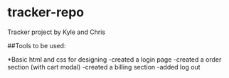 # tracker-repo

Tracker project by Kyle and Chris

##Tools to be used:

*Basic html and css for designing
-created a login page 
-created a order section (with cart modal)
-created a billing section
-added log out